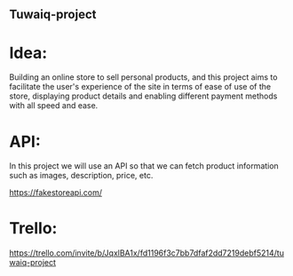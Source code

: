 ## Tuwaiq-project
                                                                



# Idea:

Building an online store to sell personal products, and this project aims to facilitate the user's experience of the site in terms of ease of use of the store, displaying product details and enabling different payment methods with all speed and ease.




# API:

In this project we will use an API so that we can fetch product information such as images, description, price, etc.

https://fakestoreapi.com/ 




# Trello:

https://trello.com/invite/b/JqxlBA1x/fd1196f3c7bb7dfaf2dd7219debf5214/tuwaiq-project








 
 
